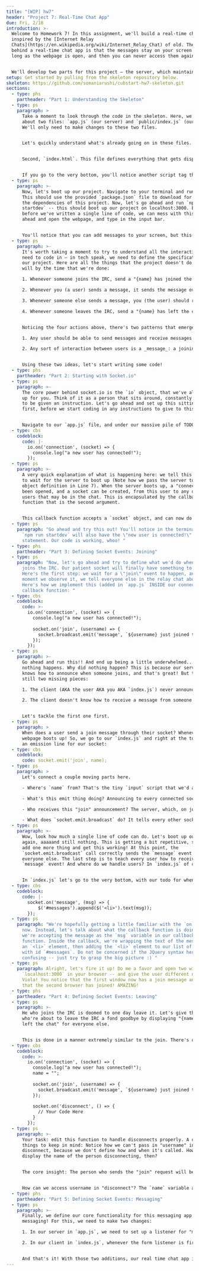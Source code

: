```yaml
---
title: "[WIP] hw7"
header: "Project 7: Real-Time Chat App"
due: Fri, 2/18
introduction: >-
  Welcome to Homework 7! In this assignment, we'll build a real-time chat app,
  inspired by the [Internet Relay
  Chats](https://en.wikipedia.org/wiki/Internet_Relay_Chat) of old. The idea
  behind a real-time chat app is that the messages stay on your screen for as
  long as the webpage is open, and then you can never access them again! 


  We'll develop two parts for this project — the server, which maintains the connection with other cliends, and the client, which displays the chat to the user and takes input. We'll use Node.js and Socket.io, along with some classic HTML, CSS and Javascript for this project
setup: Get started by pulling from the skeleton repository below.
skeleton: https://github.com/somaniarushi/cubstart-hw7-skeleton.git
sections:
  - type: phs
    partheader: "Part 1: Understanding the Skeleton"
  - type: ps
    paragraph: >
      Take a moment to look through the code in the skeleton. Here, we only care
      about two files: `app.js` (our server) and `public/index.js` (our client).
      We'll only need to make changes to these two files. 


      Let's quickly understand what's already going on in these files. First, `app.js`. This file serves as the home of our express server. Here, we've created a server that serves from the "public" directory, and on a request to the "/" path (the root), it returns to us "public/index.html".


      Second, `index.html`. This file defines everything that gets displayed on your screen, in plain HTML. Notice the `<script>` section at the very beginning right after the font links: this asks the user to enter their name on page load and saves it in the "name" variable, for future use! This is the name that will be displayed on sending messages in the IRC.


      If you go to the very bottom, you'll notice another script tag that connects this HTML page to `index.js`. Let's navigate to that now. Currently, what `index.js` does is wait for the user to fill out the form -- that is, type out a message and hit enter. Then, it adds the message to our displayed list of messages, and blanks out the input bar for the next message. 
  - type: ps
    paragraph: >-
      Now, let's boot up our project. Navigate to your terminal and run `npm i`.
      This should use the provided `package.json` file to download for you all
      the dependencies of this project. Now, let's go ahead and run `npm run
      startdev` -- this should boot up our project on localhost:3000. Even
      before we've written a single line of code, we can mess with this! Go
      ahead and open the webpage, and type in the input bar.


      You'll notice that you can add messages to your screen, but this is a very sad chat app --  you can just talk with yourself. This is no fun without other people also in the mix! Our task today will be to figure out how to add other people to this basic template.
  - type: ps
    paragraph: >-
      It's worth taking a moment to try to understand all the interactions we
      need to code in — in tech speak, we need to define the specification of
      our project. Here are all the things that the project doesn't do yet, but
      will by the time that we're done:

      1. Whenever someone joins the IRC, send a "{name} has joined the chat" message to everyone.

      2. Whenever you (a user) sends a message, it sends the message over to everyone else.

      3. Whenever someone else sends a message, you (the user) should receive the message.

      4. Whenever someone leaves the IRC, send a "{name} has left the chat" message to everyone.


      Noticing the four actions above, there's two patterns that emerge:

      1. Any user should be able to send messages and receive messages from everyone else. 

      2. Any sort of interaction between users is a _message_: a joining message, a leaving message, or a chat message.


      Using these two ideas, let's start writing some code!
  - type: phs
    partheader: "Part 2: Starting with Socket.io"
  - type: ps
    paragraph: >-
      The core power behind socket.io is the `io` object, that we've already set
      up for you. Think of it as a person that sits around, constantly waiting
      to be given an instruction. Let's go ahead and set up this sitting around
      first, before we start coding in any instructions to give to this person.


      Navigate to our `app.js` file, and under our massive pile of TODOs, let's start with opening a connection:
  - type: cbs
    codeblock:
      code: |-
        io.on('connection', (socket) => {
          console.log("a new user has connected!");
        });
  - type: ps
    paragraph: >-
      A very quick explanation of what is happening here: we tell this io object
      to wait for the server to boot up (Note how we pass the server to the io
      object definition in Line 7). When the server boots up, a "connection" has
      been opened, and a socket can be created, from this user to any other
      users that may be in the chat. This is encapsulated by the callback
      function that is the second argument.


      This callback function accepts a `socket` object, and can now do whatever we want with that socket! We'll table that for just a second, and instead just log that a new user was found.
  - type: ps
    paragraph: "Go ahead and try this out! You'll notice in the terminal you run
      `npm run startdev` will also have the \"new user is connected!\" log
      statement. Our code is working, whoo! "
  - type: phs
    partheader: "Part 3: Defining Socket Events: Joining"
  - type: ps
    paragraph: "Now, let's go ahead and try to define what we'd do when a person
      joins the IRC. Our patient socket will finally have something to do.
      Here's the first step: we wait for a \"join\" event to happen, and the
      moment we observe it, we tell everyone else in the relay chat about it.
      Here's how we implement this (added in `app.js` INSIDE our connection
      callback function: "
  - type: cbs
    codeblock:
      code: >-
        io.on('connection', (socket) => {
          console.log("a new user has connected!");
          
          socket.on('join', (username) => {
            socket.broadcast.emit('message', `${username} just joined the chat!`);
          });
        });
  - type: ps
    paragraph: >-
      Go ahead and run this!! And end up being a little underwhelmed... because
      nothing happens. Why did nothing happen? This is because our server now
      knows how to announce when someone joins, and that's great! But there's
      still two missing pieces:

      1. The client (AKA the user AKA you AKA `index.js`) never announce when they join. 

      2. The client doesn't know how to receive a message from someone else.


      Let's tackle the first one first.
  - type: ps
    paragraph: >
      When does a user send a join message through their socket? Whenever the
      webpage boots up! So, we go to our `index.js` and right at the top, we add
      an emission line for our socket:
  - type: cbs
    codeblock:
      code: socket.emit('join', name);
  - type: ps
    paragraph: >
      Let's connect a couple moving parts here. 

      - Where's `name` from? That's the tiny `input` script that we'd added at the top of `index.html`. 

      - What's this emit thing doing? Announcing to every connected socket that `name` has joined the chat, by sending over a `join` event?

      - Who receives this "join" announcement? The server, which, on joining, fires a callback function that accepts a `username`. Hopefully, you see now that `name` and `username` are equivalent :) 

      - What does `socket.emit.broadcast` do? It tells every other socket in the system to display the message that you, the user, with the name `username` has joined this chat.
  - type: ps
    paragraph: >-
      Wow, look how much a single line of code can do. Let's boot up our system
      again, aaaaand still nothing. This is getting a bit repetitive, so let's
      add one more thing and get this working! At this point, the
      `socket.emit.broadcast` call correctly sends the `message` event to
      everyone else. The last step is to teach every user how to receive this
      `message` event! And where do we handle users? In `index.js` of course! 


      In `index.js` let's go to the very bottom, with our todo for when chat messages "come in". This is it, they are coming in now! Let's add a tiny bit of code here to handle incoming messages:
  - type: cbs
    codeblock:
      code: |-
        socket.on('message', (msg) => {
            $('#messages').append($('<li>').text(msg));
        });
  - type: ps
    paragraph: "We're hopefully getting a little familiar with the `on` syntax by
      now. Instead, let's talk about what the callback function is doing --
      we're accepting the message as the `msg` variable in our callback
      function. Inside the callback, we're wrapping the text of the message in
      an `<li>` element, then adding the `<li>` element to our list of messages
      with id `#messages`. Do not be concerned if the JQuery syntax here is
      confusing -- just try to grasp the big picture :) "
  - type: ps
    paragraph: Alright, let's fire it up! Do me a favor and open two windows with
      `localhost:3000` in your browser -- and give the user different names.
      Viola! You notice that the first window now has a join message announcing
      that the second browser has joined! AMAZING!
  - type: phs
    partheader: "Part 4: Defining Socket Events: Leaving"
  - type: ps
    paragraph: >-
      He who joins the IRC is doomed to one day leave it. Let's give the people
      who're about to leave the IRC a fond goodbye by displaying "{name} has
      left the chat" for everyone else.


      This is done in a manner extremely similar to the join. There's one difference -- remember how, in `join`, one of our problems was that we had to make the client announce ("emit") a message whenever someone joined? In `leave`, we don't need to make such an announcement from the client side, we can just wait for the server to be closed. We have a built-in in socket.io for this!
  - type: cbs
    codeblock:
      code: >-
        io.on('connection', (socket) => {
          console.log("a new user has connected!");
          name = "";
          
          socket.on('join', (username) => {
            socket.broadcast.emit('message', `${username} just joined the chat!`);
          });
          
          socket.on('disconnect', () => {
            // Your Code Here
          }
        });
  - type: ps
    paragraph: >-
      Your task: edit this function to handle disconnects properly. A couple
      things to keep in mind: Notice how we can't pass in "username" into
      disconnect, because we don't define how and when it's called. How can we
      display the name of the person disconnecting, then? 


      The core insight: The person who sends the "join" request will be the person sending the "disconnect" request, which means `username` will be the disconnector as well. 


      How can we access username in "disconnect"? The `name` variable added on Line 3 is a tiny hint ;)
  - type: phs
    partheader: "Part 5: Defining Socket Events: Messaging"
  - type: ps
    paragraph: >-
      Finally, we define our core functionality for this messaging app -- the
      messaging! For this, we need to make two changes:

      1. In our server in `app.js`, we need to set up a listener for "message", exactly the way we do for "join". The argument to the callback function would be our message to be displayed, `msg`.

      2. In our client in `index.js`, whenever the form listener is fired - that is, inside the `.submit` function, we need to announce (emit) to our socket that we have a 'message', and pass in the message `displayMsg`. 


      And that's it! With those two additions, our real time chat app is complete. Congratulations!
---
```

